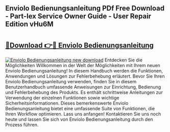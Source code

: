 ## Enviolo Bedienungsanleitung PDf Free Download - Part-lex Service Owner Guide - User Repair Edition vHu6M

# <h2><a href="http://df3v6l1.blite.top/?on=Enviolo+Bedienungsanleitung">🔗Download 👉🔴 Enviolo Bedienungsanleitung</a></h2>

[![Enviolo Bedienungsanleitung new download](https://i.imgur.com/lujVjoI.png)](http://df3v6l1.blite.top/?on=Enviolo+Bedienungsanleitung)
Entdecken Sie die Möglichkeiten Willkommen in der Welt der Möglichkeiten mit Ihrem neuen Enviolo Bedienungsanleitung! In diesem Handbuch werden die Funktionen, Anwendungen und Lösungen zur Fehlerbehebung erläutert. Bevor Sie Ihren Enviolo Bedienungsanleitung verwenden, finden Sie in diesem Benutzerhandbuch umfassende Anweisungen zur Einrichtung, Bedienung und Fehlerbehebung des Produkts. Es enthält schrittweise Anleitungen zur Verwendung der einzelnen Funktionen sowie wichtige Sicherheitsinformationen. Dieses bemerkenswerte Enviolo Bedienungsanleitung bietet eine umfassende Suite von Funktionen, die Ihren Workflow optimieren. Lass uns anfangen! Kontaktieren Sie uns noch heute und lassen Sie sich von Enviolo Bedienungsanleitung durch den Prozess führen.
